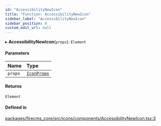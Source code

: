 ```yaml
---
id: "AccessibilityNewIcon"
title: "Function: AccessibilityNewIcon"
sidebar_label: "AccessibilityNewIcon"
sidebar_position: 0
custom_edit_url: null
---
```


▸ **AccessibilityNewIcon**(`props`): `Element`

#### Parameters

| Name | Type |
| :------ | :------ |
| `props` | [`IconProps`](../types/IconProps.md) |

#### Returns

`Element`

#### Defined in

[packages/firecms_core/src/icons/components/AccessibilityNewIcon.tsx:3](https://github.com/FireCMSco/firecms/blob/d45f3739/packages/firecms_core/src/icons/components/AccessibilityNewIcon.tsx#L3)
